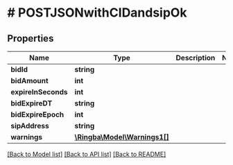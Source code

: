 # # POSTJSONwithCIDandsipOk

## Properties

Name | Type | Description | Notes
------------ | ------------- | ------------- | -------------
**bidId** | **string** |  |
**bidAmount** | **int** |  |
**expireInSeconds** | **int** |  |
**bidExpireDT** | **string** |  |
**bidExpireEpoch** | **int** |  |
**sipAddress** | **string** |  |
**warnings** | [**\Ringba\Model\Warnings1[]**](Warnings1.md) |  |

[[Back to Model list]](../../README.md#models) [[Back to API list]](../../README.md#endpoints) [[Back to README]](../../README.md)
